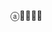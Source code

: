 ⓐ🤝🦐🤝👻

<!---
paolo-farellon/paolo-farellon is a ✨ special ✨ repository because its `README.md` (this file) appears on your GitHub profile.
You can click the Preview link to take a look at your changes.
--->
